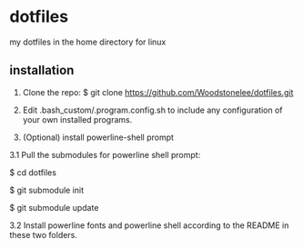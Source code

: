 # dotfiles

my dotfiles in the home directory for linux

## installation

1. Clone the repo: 
$ git clone https://github.com/Woodstonelee/dotfiles.git

2. Edit .bash_custom/.program.config.sh to include any configuration
of your own installed programs.
3. (Optional) install powerline-shell prompt

  3.1 Pull the submodules for powerline shell prompt: 

$ cd dotfiles

$ git submodule init

$ git submodule update

  3.2 Install powerline fonts and powerline shell according to the README in these two folders.
